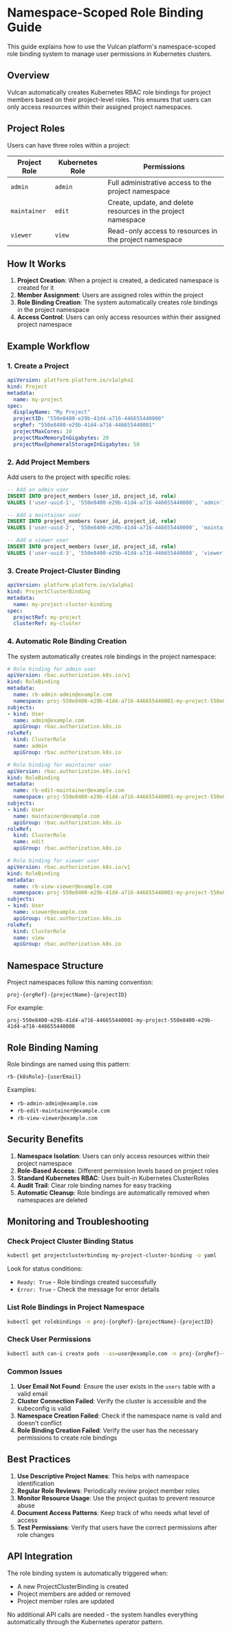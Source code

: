 # Namespace-Scoped Role Binding Guide

This guide explains how to use the Vulcan platform's namespace-scoped role binding system to manage user permissions in Kubernetes clusters.

## Overview

Vulcan automatically creates Kubernetes RBAC role bindings for project members based on their project-level roles. This ensures that users can only access resources within their assigned project namespaces.

## Project Roles

Users can have three roles within a project:

| Project Role | Kubernetes Role | Permissions                                                   |
| ------------ | --------------- | ------------------------------------------------------------- |
| `admin`      | `admin`         | Full administrative access to the project namespace           |
| `maintainer` | `edit`          | Create, update, and delete resources in the project namespace |
| `viewer`     | `view`          | Read-only access to resources in the project namespace        |

## How It Works

1. **Project Creation**: When a project is created, a dedicated namespace is created for it
2. **Member Assignment**: Users are assigned roles within the project
3. **Role Binding Creation**: The system automatically creates role bindings in the project namespace
4. **Access Control**: Users can only access resources within their assigned project namespace

## Example Workflow

### 1. Create a Project

```yaml
apiVersion: platform.platform.io/v1alpha1
kind: Project
metadata:
  name: my-project
spec:
  displayName: "My Project"
  projectID: "550e8400-e29b-41d4-a716-446655440000"
  orgRef: "550e8400-e29b-41d4-a716-446655440001"
  projectMaxCores: 10
  projectMaxMemoryInGigabytes: 20
  projectMaxEphemeralStorageInGigabytes: 50
```

### 2. Add Project Members

Add users to the project with specific roles:

```sql
-- Add an admin user
INSERT INTO project_members (user_id, project_id, role)
VALUES ('user-uuid-1', '550e8400-e29b-41d4-a716-446655440000', 'admin');

-- Add a maintainer user
INSERT INTO project_members (user_id, project_id, role)
VALUES ('user-uuid-2', '550e8400-e29b-41d4-a716-446655440000', 'maintainer');

-- Add a viewer user
INSERT INTO project_members (user_id, project_id, role)
VALUES ('user-uuid-3', '550e8400-e29b-41d4-a716-446655440000', 'viewer');
```

### 3. Create Project-Cluster Binding

```yaml
apiVersion: platform.platform.io/v1alpha1
kind: ProjectClusterBinding
metadata:
  name: my-project-cluster-binding
spec:
  projectRef: my-project
  clusterRef: my-cluster
```

### 4. Automatic Role Binding Creation

The system automatically creates role bindings in the project namespace:

```yaml
# Role binding for admin user
apiVersion: rbac.authorization.k8s.io/v1
kind: RoleBinding
metadata:
  name: rb-admin-admin@example.com
  namespace: proj-550e8400-e29b-41d4-a716-446655440001-my-project-550e8400-e29b-41d4-a716-446655440000
subjects:
- kind: User
  name: admin@example.com
  apiGroup: rbac.authorization.k8s.io
roleRef:
  kind: ClusterRole
  name: admin
  apiGroup: rbac.authorization.k8s.io

# Role binding for maintainer user
apiVersion: rbac.authorization.k8s.io/v1
kind: RoleBinding
metadata:
  name: rb-edit-maintainer@example.com
  namespace: proj-550e8400-e29b-41d4-a716-446655440001-my-project-550e8400-e29b-41d4-a716-446655440000
subjects:
- kind: User
  name: maintainer@example.com
  apiGroup: rbac.authorization.k8s.io
roleRef:
  kind: ClusterRole
  name: edit
  apiGroup: rbac.authorization.k8s.io

# Role binding for viewer user
apiVersion: rbac.authorization.k8s.io/v1
kind: RoleBinding
metadata:
  name: rb-view-viewer@example.com
  namespace: proj-550e8400-e29b-41d4-a716-446655440001-my-project-550e8400-e29b-41d4-a716-446655440000
subjects:
- kind: User
  name: viewer@example.com
  apiGroup: rbac.authorization.k8s.io
roleRef:
  kind: ClusterRole
  name: view
  apiGroup: rbac.authorization.k8s.io
```

## Namespace Structure

Project namespaces follow this naming convention:

```
proj-{orgRef}-{projectName}-{projectID}
```

For example:

```
proj-550e8400-e29b-41d4-a716-446655440001-my-project-550e8400-e29b-41d4-a716-446655440000
```

## Role Binding Naming

Role bindings are named using this pattern:

```
rb-{k8sRole}-{userEmail}
```

Examples:

- `rb-admin-admin@example.com`
- `rb-edit-maintainer@example.com`
- `rb-view-viewer@example.com`

## Security Benefits

1. **Namespace Isolation**: Users can only access resources within their project namespace
2. **Role-Based Access**: Different permission levels based on project roles
3. **Standard Kubernetes RBAC**: Uses built-in Kubernetes ClusterRoles
4. **Audit Trail**: Clear role binding names for easy tracking
5. **Automatic Cleanup**: Role bindings are automatically removed when namespaces are deleted

## Monitoring and Troubleshooting

### Check Project Cluster Binding Status

```bash
kubectl get projectclusterbinding my-project-cluster-binding -o yaml
```

Look for status conditions:

- `Ready: True` - Role bindings created successfully
- `Error: True` - Check the message for error details

### List Role Bindings in Project Namespace

```bash
kubectl get rolebindings -n proj-{orgRef}-{projectName}-{projectID}
```

### Check User Permissions

```bash
kubectl auth can-i create pods --as=user@example.com -n proj-{orgRef}-{projectName}-{projectID}
```

### Common Issues

1. **User Email Not Found**: Ensure the user exists in the `users` table with a valid email
2. **Cluster Connection Failed**: Verify the cluster is accessible and the kubeconfig is valid
3. **Namespace Creation Failed**: Check if the namespace name is valid and doesn't conflict
4. **Role Binding Creation Failed**: Verify the user has the necessary permissions to create role bindings

## Best Practices

1. **Use Descriptive Project Names**: This helps with namespace identification
2. **Regular Role Reviews**: Periodically review project member roles
3. **Monitor Resource Usage**: Use the project quotas to prevent resource abuse
4. **Document Access Patterns**: Keep track of who needs what level of access
5. **Test Permissions**: Verify that users have the correct permissions after role changes

## API Integration

The role binding system is automatically triggered when:

- A new ProjectClusterBinding is created
- Project members are added or removed
- Project member roles are updated

No additional API calls are needed - the system handles everything automatically through the Kubernetes operator pattern.
